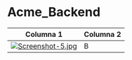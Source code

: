 # Acme_Backend
|Columna 1|Columna 2|
|--------|--------|
|    [![Screenshot-5.jpg](https://i.postimg.cc/G3G50MZf/Screenshot-5.jpg)](https://postimg.cc/7bPV0NP1)    |    B    |

